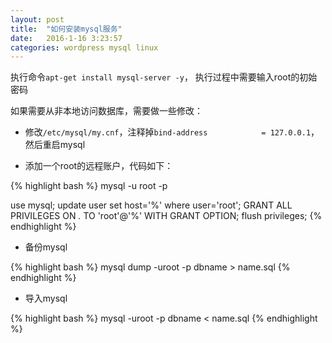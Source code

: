 ```yaml
---
layout: post
title:  "如何安装mysql服务"
date:   2016-1-16 3:23:57
categories: wordpress mysql linux
---
```



执行命令`apt-get install mysql-server -y`，
执行过程中需要输入root的初始密码

如果需要从非本地访问数据库，需要做一些修改：

* 修改`/etc/mysql/my.cnf`，注释掉`bind-address            = 127.0.0.1`，然后重启mysql

* 添加一个root的远程账户，代码如下：

{% highlight bash %}
mysql -u root -p

use mysql;
update user set host='%' where user='root';
GRANT ALL PRIVILEGES ON *.* TO 'root'@'%' WITH GRANT OPTION;
flush privileges;
{% endhighlight %}


* 备份mysql

{% highlight bash %}
mysql dump -uroot -p dbname > name.sql
{% endhighlight %}


* 导入mysql

{% highlight bash %}
mysql -uroot -p dbname < name.sql
{% endhighlight %}
